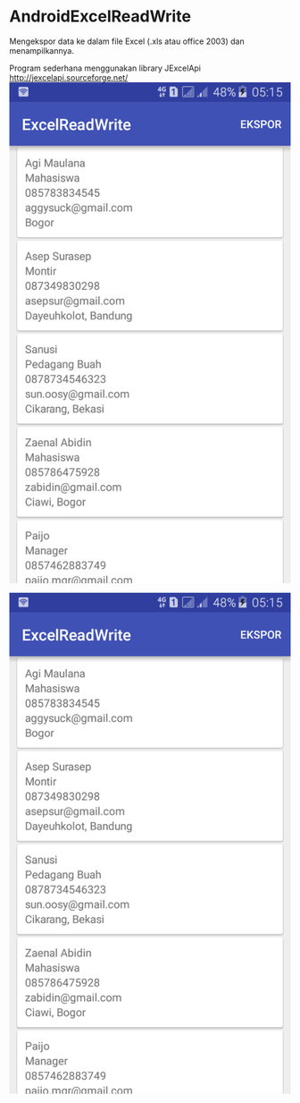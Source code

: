 # AndroidExcelReadWrite
Mengekspor data ke dalam file Excel (.xls atau office 2003) dan menampilkannya.

Program sederhana menggunakan library JExcelApi http://jexcelapi.sourceforge.net/
![Screenshot 1](https://github.com/AgiMaulana/AndroidExcelReadWrite/blob/master/ss/2016_08_14_05.15.12.png)

![Screenshot 2](https://github.com/AgiMaulana/AndroidExcelReadWrite/blob/master/ss/2016_08_14_05.15.12.png)
